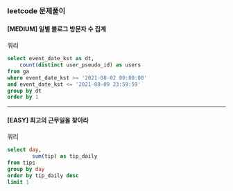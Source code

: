 ### leetcode 문제풀이
#### [MEDIUM] 일별 블로그 방문자 수 집계
쿼리
```sql
select event_date_kst as dt,
    count(distinct user_pseudo_id) as users  
from ga 
where event_date_kst >= '2021-08-02 00:00:00'
and event_date_kst <= '2021-08-09 23:59:59'
group by dt 
order by 1 
```

-------------------------------------
#### [EASY] 최고의 근무일을 찾아라
쿼리
```sql
select day,
        sum(tip) as tip_daily
from tips 
group by day
order by tip_daily desc 
limit 1
```
